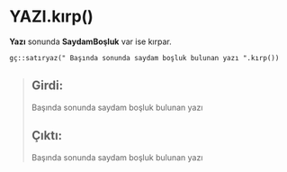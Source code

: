 # YAZI.kırp\(\)

**Yazı** sonunda **SaydamBoşluk** var ise kırpar.

```text
gç::satıryaz(" Başında sonunda saydam boşluk bulunan yazı ".kırp()) 
```

> ## Girdi:
>
>  Başında sonunda saydam boşluk bulunan yazı 
>
> ## Çıktı:
>
> Başında sonunda saydam boşluk bulunan yazı

